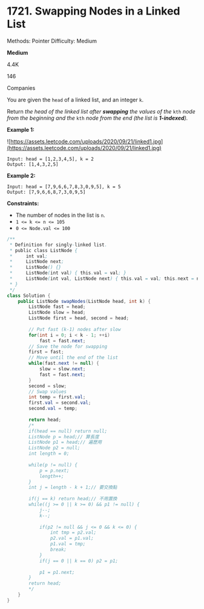 # 1721. Swapping Nodes in a Linked List

Methods: Pointer
Difficulty: Medium

**Medium**

4.4K

146

Companies

You are given the `head` of a linked list, and an integer `k`.

Return *the head of the linked list after **swapping** the values of the* `kth` *node from the beginning and the* `kth` *node from the end (the list is **1-indexed**).*

**Example 1:**

![https://assets.leetcode.com/uploads/2020/09/21/linked1.jpg](https://assets.leetcode.com/uploads/2020/09/21/linked1.jpg)

```
Input: head = [1,2,3,4,5], k = 2
Output: [1,4,3,2,5]

```

**Example 2:**

```
Input: head = [7,9,6,6,7,8,3,0,9,5], k = 5
Output: [7,9,6,6,8,7,3,0,9,5]

```

**Constraints:**

- The number of nodes in the list is `n`.
- `1 <= k <= n <= 105`
- `0 <= Node.val <= 100`

```java
/**
 * Definition for singly-linked list.
 * public class ListNode {
 *     int val;
 *     ListNode next;
 *     ListNode() {}
 *     ListNode(int val) { this.val = val; }
 *     ListNode(int val, ListNode next) { this.val = val; this.next = next; }
 * }
 */
class Solution {
    public ListNode swapNodes(ListNode head, int k) {
        ListNode fast = head;
        ListNode slow = head;
        ListNode first = head, second = head;
        
		// Put fast (k-1) nodes after slow
        for(int i = 0; i < k - 1; ++i)
            fast = fast.next;
		// Save the node for swapping
        first = fast;
		// Move until the end of the list
        while(fast.next != null) {
			slow = slow.next;
            fast = fast.next;
        }
        second = slow;
		// Swap values
        int temp = first.val;
        first.val = second.val;
        second.val = temp;
        
        return head;
        /*
        if(head == null) return null;
        ListNode p = head;// 算長度
        ListNode p1 = head;// 遍歷用
        ListNode p2 = null;
        int length = 0;
        
        while(p != null) {
            p = p.next;
            length++;
        }
        int j = length - k + 1;// 要交換點
        
        if(j == k) return head;// 不用置換
        while((j >= 0 || k >= 0) && p1 != null) {
            j--;
            k--;
       
            if(p2 != null && j <= 0 && k <= 0) {
                int tmp = p2.val;
                p2.val = p1.val;
                p1.val = tmp;
                break;
            }
            if(j == 0 || k == 0) p2 = p1;
   
            p1 = p1.next;
        }
        return head;
        */
    }
}
```